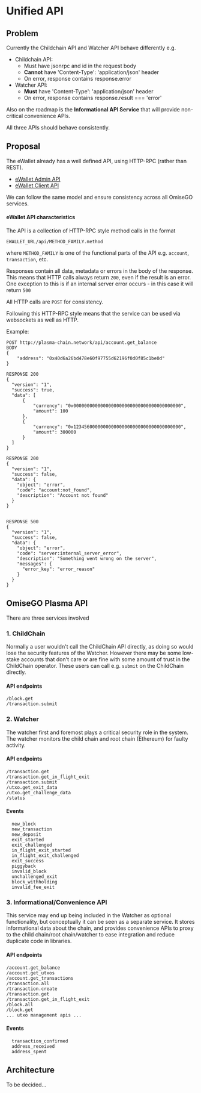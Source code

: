 # Unified API

## Problem
Currently the Childchain API and Watcher API behave differently e.g.
 - Childchain API:
   - Must have jsonrpc and id in the request body
   - **Cannot** have 'Content-Type': 'application/json' header
   - On error, response contains response.error
 - Watcher API:
   - **Must** have 'Content-Type': 'application/json' header
   - On error, response contains response.result === 'error'

Also on the roadmap is the **Informational API Service** that will provide non-critical convenience APIs.

All three APIs should behave consistently.

## Proposal
The eWallet already has a well defined API, using HTTP-RPC (rather than REST).
 - [eWallet Admin API](https://ewallet.staging.omisego.io/api/admin/docs.ui)
 - [eWallet Client API](https://ewallet.staging.omisego.io/api/client/docs.ui)

We can follow the same model and ensure consistency across all OmiseGO services.

#### eWallet API characteristics
The API is a collection of HTTP-RPC style method calls in the format
```
EWALLET_URL/api/METHOD_FAMILY.method
```
where `METHOD_FAMILY` is one of the functional parts of the API e.g. `account`, `transaction`, etc.

Responses contain all data, metadata or errors in the body of the response. This means that HTTP calls always return `200`, even if the result is an error. One exception to this is if an internal server error occurs - in this case it will return `500`

All HTTP calls are `POST` for consistency.

Following this HTTP-RPC style means that the service can be used via websockets as well as HTTP.

Example:
```
POST http://plasma-chain.network/api/account.get_balance
BODY
{
    "address": "0x40d6a26bd478e60f97755d62196f0d0f85c1be0d"
}

RESPONSE 200
{
  "version": "1",
  "success": true,
  "data": [
      {
          "currency": "0x0000000000000000000000000000000000000000",
          "amount": 100
      },
      {
          "currency": "0x1234560000000000000000000000000000000000",
          "amount": 300000
      }
  ]
}

RESPONSE 200
{
  "version": "1",
  "success": false,
  "data": {
    "object": "error",
    "code": "account:not_found",
    "description": "Account not found"
  }
}


RESPONSE 500
{
  "version": "1",
  "success": false,
  "data": {
    "object": "error",
    "code": "server:internal_server_error",
    "description": "Something went wrong on the server",
    "messages": {
      "error_key": "error_reason"
    }
  }
}
```
## OmiseGO Plasma API
There are three services involved

### 1. ChildChain
Normally a user wouldn't call the ChildChain API directly, as doing so would lose the security features of the Watcher. However there may be some low-stake accounts that don't care or are fine with some amount of trust in the ChildChain operator. These users can call e.g. `submit` on the ChildChain directly.

#### API endpoints
```
/block.get
/transaction.submit
```

### 2. Watcher
The watcher first and foremost plays a critical security role in the system. The watcher monitors the child chain and root chain (Ethereum) for faulty activity.

#### API endpoints
```
/transaction.get
/transaction.get_in_flight_exit
/transaction.submit
/utxo.get_exit_data
/utxo.get_challenge_data
/status
```

#### Events
```
  new_block
  new_transaction
  new_deposit
  exit_started
  exit_challenged
  in_flight_exit_started
  in_flight_exit_challenged
  exit_success
  piggyback
  invalid_block
  unchallenged_exit
  block_withholding
  invalid_fee_exit
```


### 3. Informational/Convenience API
This service may end up being included in the Watcher as optional functionality, but conceptually it can be seen as a separate service. It stores informational data about the chain, and provides convenience APIs to proxy to the child chain/root chain/watcher to ease integration and reduce duplicate code in libraries.

#### API endpoints
```
/account.get_balance
/account.get_utxos
/account.get_transactions
/transaction.all
/transaction.create
/transaction.get
/transaction.get_in_flight_exit
/block.all
/block.get
... utxo management apis ...
```

#### Events
```
  transaction_confirmed
  address_received
  address_spent
```

## Architecture
To be decided...
